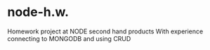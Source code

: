 ﻿# node-h.w.
Homework project at NODE second hand products
With experience connecting to MONGODB and using CRUD
